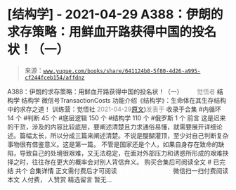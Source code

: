 # [结构学] - 2021-04-29 A388：伊朗的求存策略：用鲜血开路获得中国的投名状！（一）

> 来源：[`www.yuque.com/books/share/641124b8-5f80-4d26-a995-cf244fceb154/affdnz`](https://www.yuque.com/books/share/641124b8-5f80-4d26-a995-cf244fceb154/affdnz)

<ne-p id="520f42f3293818f927861ebbd5b15da4_p_0" data-lake-id="520f42f3293818f927861ebbd5b15da4_p_0"><ne-text id="u32789d0c" style="color: rgb(51, 51, 51);">A388：伊朗的求存策略：用鲜血开路获得中国的投名状！（一）</ne-text></ne-p> <ne-p id="2609b23a5b834dab38e17342b04bdf6d" data-lake-id="2609b23a5b834dab38e17342b04bdf6d"><ne-text id="u337e4ed3" ne-fontsize="12" style="color: rgb(255, 255, 255);">原创</ne-text><ne-text id="u30de657a" style="color: rgb(140, 140, 140);">觉悟者</ne-text> <ne-text id="u6d3e2299" ne-fontsize="14">结构学</ne-text></ne-p> <ne-p id="d3bcca26faafef63e7f8a1b8ad16a75b" data-lake-id="d3bcca26faafef63e7f8a1b8ad16a75b"><ne-text id="u98296177" ne-fontsize="14" ne-bold="true" style="color: rgb(51, 51, 51);">结构学</ne-text></ne-p> <ne-p id="04c28941dffd7e8a71ef66ee2388c854" data-lake-id="04c28941dffd7e8a71ef66ee2388c854"><ne-text id="ub1f557f0" ne-fontsize="14" style="color: rgb(51, 51, 51);">微信号</ne-text><ne-text id="u289aea05" ne-fontsize="14" style="color: rgb(51, 51, 51);">TransactionCosts</ne-text></ne-p> <ne-p id="75b993ccd5ef79af14a90c5a59ddcd29" data-lake-id="75b993ccd5ef79af14a90c5a59ddcd29"><ne-text id="u37561a48" ne-fontsize="14" style="color: rgb(51, 51, 51);">功能介绍</ne-text><ne-text id="uf6adfda6" ne-fontsize="14" style="color: rgb(51, 51, 51);">《结构学》：生命体在其生存结构中的求存之道！ 训练营：觉悟社</ne-text></ne-p> <ne-p id="50ffae6a9ba7dc4e38aeef3d86ff87d6" data-lake-id="50ffae6a9ba7dc4e38aeef3d86ff87d6"><ne-text id="ud83d0951" style="color: rgb(140, 140, 140);">2021-04-29</ne-text>[<ne-text id="u48ba5a05" ne-fontsize="14">原文</ne-text>](https://mp.weixin.qq.com/s?__biz=MzIzMDYwOTM0Mg==&mid=2247485591&idx=1&sn=a8443453e3caf1f201006eeec8e6e539&chksm=e8b19046dfc61950e63e29bb93049ce90b3228913e9ecee99a2f01b8fdda7cd8966a054241a9#rd))<ne-text id="ub2ca1b5e" ne-fontsize="14" style="color: rgb(140, 140, 140);">发表于</ne-text></ne-p> <ne-p id="073c5df56643330f426d515d09ee111e" data-lake-id="073c5df56643330f426d515d09ee111e"><ne-text id="ubf05db5d" style="color: rgb(51, 51, 51);">收录于合集</ne-text></ne-p> <ne-p id="0477fc9aa1cdac0de0c3081a8f02f84e" data-lake-id="0477fc9aa1cdac0de0c3081a8f02f84e"><ne-text id="u9ad19bdb" style="color: rgb(51, 51, 51);">#内循环 14 个</ne-text></ne-p> <ne-p id="932043924da7809dff165e3b22c74c57" data-lake-id="932043924da7809dff165e3b22c74c57"><ne-text id="uf81e289d" style="color: rgb(51, 51, 51);">#判断 45 个</ne-text></ne-p> <ne-p id="fa2630c415c6214c6febc22811595571" data-lake-id="fa2630c415c6214c6febc22811595571"><ne-text id="u35b5074a" style="color: rgb(51, 51, 51);">#底层逻辑 150 个</ne-text></ne-p> <ne-p id="b4f17d781a4fdd432b09966d58009db9" data-lake-id="b4f17d781a4fdd432b09966d58009db9"><ne-text id="u099c34dc" style="color: rgb(51, 51, 51);">#结构学 110 个</ne-text></ne-p> <ne-p id="c84b2d4e95934b585df34cd032308d2a" data-lake-id="c84b2d4e95934b585df34cd032308d2a"><ne-text id="uc0375b5f" style="color: rgb(51, 51, 51);">#俄罗斯 1 个</ne-text></ne-p> <ne-p id="caf5ddbc9553407878e29639126d0c7e" data-lake-id="caf5ddbc9553407878e29639126d0c7e"><ne-text id="u4808305d" style="color: rgb(51, 51, 51);">前言</ne-text></ne-p> <ne-p id="6fb15ca0b204c707351fbec7e79e081e" data-lake-id="6fb15ca0b204c707351fbec7e79e081e"><ne-text id="ucee24bae" style="color: rgb(51, 51, 51);">这是迟来的干货，涉及的内容比较底层，要阐述清楚且力求通俗易懂，就需要展开详细论述。篇幅太长，所以分成三篇来阐述清楚。不说是醍醐灌顶，至少对自己判断复杂事物很有借鉴意义。这是第一篇。</ne-text></ne-p> <ne-p id="5d39733ecf721669f7c686b69e5ca373" data-lake-id="5d39733ecf721669f7c686b69e5ca373"><ne-text id="u917c5ae3" style="color: rgb(51, 51, 51);">不管是国家还是个人，如果自身存在致命的缺陷，导致自己的处境很艰难，又无法稳定，在面对外部压力和诱惑所形成的艰难抉择之时，往往存在更大的概率会对别人背信弃义。</ne-text></ne-p> <ne-p id="86c7ab9b81d251b604af182f5905cf5d" data-lake-id="86c7ab9b81d251b604af182f5905cf5d" ne-alignment="center"><ne-text id="ua5e41618" style="color: rgb(51, 51, 51);">购买合集后可阅读全文</ne-text></ne-p> <ne-p id="cb3d4b6dae68e531576eb7557f1ae072" data-lake-id="cb3d4b6dae68e531576eb7557f1ae072" ne-alignment="center"><ne-text id="u152dd35d" style="color: rgb(51, 51, 51);">#</ne-text></ne-p> <ne-p id="2892ebf52515596050675dc9c0a065fd" data-lake-id="2892ebf52515596050675dc9c0a065fd" ne-alignment="center"><ne-text id="u08e59553" style="color: rgb(51, 51, 51);">已完结 共个</ne-text></ne-p> <ne-p id="68b15ff991e1338e240f8c32bbe8d8ec" data-lake-id="68b15ff991e1338e240f8c32bbe8d8ec" ne-alignment="center"><ne-text id="u3b6d2af9" ne-fontsize="16">合集详情</ne-text></ne-p> <ne-p id="36b624020040778c8f8e944552a0784d" data-lake-id="36b624020040778c8f8e944552a0784d" ne-alignment="center"><ne-text id="u697bef89" style="color: rgb(51, 51, 51);">正文需付费后才可阅读</ne-text></ne-p> <ne-p id="77513566b7057fbc71de24165c15e2fc" data-lake-id="77513566b7057fbc71de24165c15e2fc" ne-alignment="center"><ne-text id="u591b8b7b" style="color: rgb(255, 255, 255);">加载中</ne-text></ne-p> <ne-p id="4c38827e31be43f3162f9259a4fc7ae4" data-lake-id="4c38827e31be43f3162f9259a4fc7ae4" ne-alignment="center"><ne-text id="u05d48aa3" style="color: rgb(255, 255, 255);"> 微信豆购买</ne-text></ne-p> <ne-p id="08b507e03dede9e81b5feedc86ab1236" data-lake-id="08b507e03dede9e81b5feedc86ab1236" ne-alignment="center"><ne-text id="u9c6cf9c3" style="color: rgb(51, 51, 51);">微信扫一扫付费阅读本文</ne-text></ne-p> <ne-p id="b0fa95ae2ab3879dccca254f28ff5157" data-lake-id="b0fa95ae2ab3879dccca254f28ff5157" ne-alignment="center"><ne-text id="u6fcf85a4" ne-fontsize="13" style="color: rgb(51, 51, 51);">人付费， 人赞赏</ne-text></ne-p> <ne-h3 id="Y7Uz1" data-lake-id="Y7Uz1"><ne-heading-ext><ne-heading-anchor></ne-heading-anchor><ne-heading-fold></ne-heading-fold></ne-heading-ext><ne-heading-content><ne-text id="u78cc998b" ne-fontsize="16" style="color: rgb(51, 51, 51);">精选留言</ne-text></ne-heading-content></ne-h3> <ne-p id="394698555f17e6447fbdbfeb477a8d16" data-lake-id="394698555f17e6447fbdbfeb477a8d16"><ne-text id="uc89bb279" style="color: rgb(51, 51, 51);">暂无...</ne-text></ne-p>